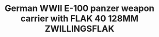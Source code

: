 ---
layout: product
title: "German WWII E-100 panzer weapon carrier with FLAK 40 128MM ZWILLINGSFLAK"
price: "2000" 
desc: "Maketa"
img_path: "/assets/img/UA72109.webp"
brand: "N/A"
available: false
special_offer: false
new: false
soon: false
cat: "010000"
subcat: "013300"
subsubcat: "0N/A"
sifra: "UA72109"
popular: false
---
